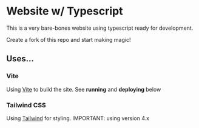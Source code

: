 # Website w/ Typescript

This is a very bare-bones website using typescript ready for development.

Create a fork of this repo and start making magic!

## Uses...

### Vite

Using [Vite](https://vite.dev/) to build the site.  See **running** and **deploying** below

### Tailwind CSS

Using [Tailwind](https://tailwindcss.com/docs/installation/using-vite) for styling.  IMPORTANT: using version 4.x